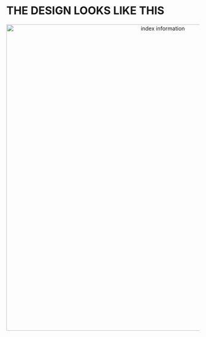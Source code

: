# THE DESIGN LOOKS LIKE THIS 


<div align="center">
<img src="https://github.com/user-attachments/assets/6c6c1202-bb92-45f9-9072-d5e50f7f22c7" alt="index information" width="800">
</div>
